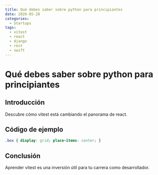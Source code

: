 ```yaml
---
title: Qué debes saber sobre python para principiantes
date: 2026-05-28
categories:
  - Startups
tags:
  - vitest
  - react
  - django
  - rest
  - swift
---
```


# Qué debes saber sobre python para principiantes

## Introducción

Descubre cómo vitest está cambiando el panorama de react.

## Código de ejemplo

```css
.box { display: grid; place-items: center; }
```

## Conclusión

Aprender vitest es una inversión útil para tu carrera como desarrollador.